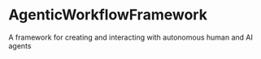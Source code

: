 # AgenticWorkflowFramework
A framework for creating and interacting with autonomous human and AI agents

